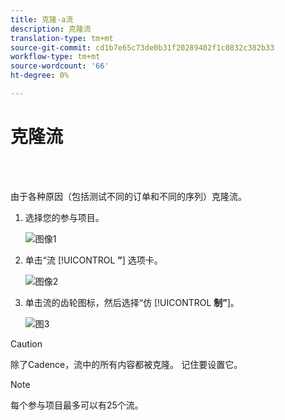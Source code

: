 ```yaml
---
title: 克隆-a流
description: 克隆流
translation-type: tm+mt
source-git-commit: cd1b7e65c73de0b31f20289402f1c0832c382b33
workflow-type: tm+mt
source-wordcount: '66'
ht-degree: 0%

---
```



# 克隆流

<br> 

由于各种原因（包括测试不同的订单和不同的序列）克隆流。

1. 选择您的参与项目。

   ![图像1](/help/sky/assets/engagement-programs/clone-a-stream/clone-a-stream-1.png)

1. 单击“流 [!UICONTROL **”**] 选项卡。

   ![图像2](/help/sky/assets/engagement-programs/clone-a-stream/clone-a-stream-2.png)

1. 单击流的齿轮图标，然后选择“仿 [!UICONTROL **制”**]。

   ![图3](/help/sky/assets/engagement-programs/clone-a-stream/clone-a-stream-3.png)

>[!CAUTION]
>
>除了Cadence，流中的所有内容都被克隆。 记住要设置它。

>[!NOTE]
>
>每个参与项目最多可以有25个流。
